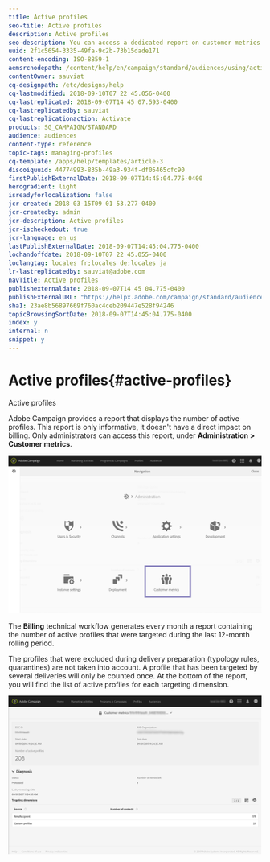 ```yaml
---
title: Active profiles
seo-title: Active profiles
description: Active profiles
seo-description: You can access a dedicated report on customer metrics and visualize active profiles in your Campaign database.
uuid: 2f1c5654-3335-49fa-9c2b-73b15dade171
content-encoding: ISO-8859-1
aemsrcnodepath: /content/help/en/campaign/standard/audiences/using/active-profiles
contentOwner: sauviat
cq-designpath: /etc/designs/help
cq-lastmodified: 2018-09-10T07 22 45.056-0400
cq-lastreplicated: 2018-09-07T14 45 07.593-0400
cq-lastreplicatedby: sauviat
cq-lastreplicationaction: Activate
products: SG_CAMPAIGN/STANDARD
audience: audiences
content-type: reference
topic-tags: managing-profiles
cq-template: /apps/help/templates/article-3
discoiquuid: 44774993-835b-49a3-934f-df05465cfc90
firstPublishExternalDate: 2018-09-07T14:45:04.775-0400
herogradient: light
isreadyforlocalization: false
jcr-created: 2018-03-15T09 01 53.277-0400
jcr-createdby: admin
jcr-description: Active profiles
jcr-ischeckedout: true
jcr-language: en_us
lastPublishExternalDate: 2018-09-07T14:45:04.775-0400
lochandoffdate: 2018-09-10T07 22 45.055-0400
loclangtag: locales fr;locales de;locales ja
lr-lastreplicatedby: sauviat@adobe.com
navTitle: Active profiles
publishexternaldate: 2018-09-07T14 45 04.775-0400
publishExternalURL: "https://helpx.adobe.com/campaign/standard/audiences/using/active-profiles.html"
sha1: 23ae8b56897669f760ac4ceb209447e528f94246
topicBrowsingSortDate: 2018-09-07T14:45:04.775-0400
index: y
internal: n
snippet: y
---
```


# Active profiles{#active-profiles}

Active profiles

Adobe Campaign provides a report that displays the number of active profiles. This report is only informative, it doesn't have a direct impact on billing. Only administrators can access this report, under **Administration > Customer metrics**. 

![](assets/audience_active_profiles1.png)

The **Billing** technical workflow generates every month a report containing the number of active profiles that were targeted during the last 12-month rolling period.

The profiles that were excluded during delivery preparation (typology rules, quarantines) are not taken into account. A profile that has been targeted by several deliveries will only be counted once. At the bottom of the report, you will find the list of active profiles for each targeting dimension.

![](assets/audience_active_profiles2.png)

